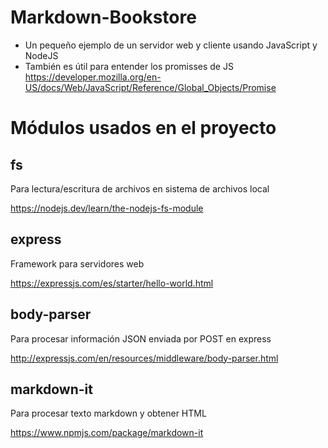 # Markdown-Bookstore
- Un pequeño ejemplo de un servidor web y cliente usando JavaScript y NodeJS
- También es útil para entender los promisses de JS <https://developer.mozilla.org/en-US/docs/Web/JavaScript/Reference/Global_Objects/Promise>

# Módulos usados en el proyecto

## fs
Para lectura/escritura de archivos en sistema de archivos local

<https://nodejs.dev/learn/the-nodejs-fs-module>

## express
Framework para servidores web

<https://expressjs.com/es/starter/hello-world.html>

## body-parser
Para procesar información JSON enviada por POST en express

<http://expressjs.com/en/resources/middleware/body-parser.html>

## markdown-it
Para procesar texto markdown y obtener HTML

<https://www.npmjs.com/package/markdown-it>

